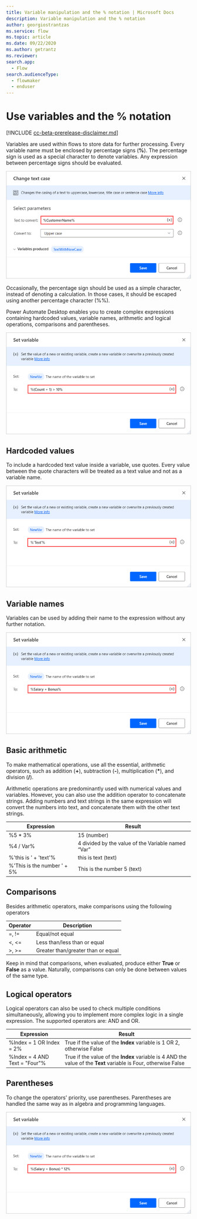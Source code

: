 ```yaml
---
title: Variable manipulation and the % notation | Microsoft Docs
description: Variable manipulation and the % notation
author: georgiostrantzas
ms.service: flow
ms.topic: article
ms.date: 09/22/2020
ms.author: getrantz
ms.reviewer:
search.app: 
  - Flow
search.audienceType: 
  - flowmaker
  - enduser
---
```


# Use variables and the % notation

[!INCLUDE [cc-beta-prerelease-disclaimer.md](../../includes/cc-beta-prerelease-disclaimer.md)]

Variables are used within flows to store data for further processing. Every variable name must be enclosed by percentage signs (**%**). The percentage sign is used as a special character to denote variables. Any expression between percentage signs should be evaluated.

![Percentage notation in a Change text case action's field.](media\variable-manipulation\percentage-notation.png)

Occasionally, the percentage sign should be used as a simple character, instead of denoting a calculation. In those cases, it should be escaped using another percentage character (%%).

​Power Automate Desktop enables you to create complex expressions containing hardcoded values, variable names, arithmetic and logical operations, comparisons and parentheses.

![Complex expression in a Set variable action's field.](media\variable-manipulation\expression.png)

## Hardcoded values

To include a hardcoded text value inside a variable, use quotes. Every value between the quote characters will be treated as a text value and not as a variable name.

![Hardcoded values in a Set variable action's field.](media\variable-manipulation\hardcoded-values.png)

## Variable names

Variables can be used by adding their name to the expression without any further notation.

![Multiple variables in a Set variable action's field.](media\variable-manipulation\variables-names.png)

## Basic arithmetic

To make mathematical operations, use all the essential, arithmetic operators, such as addition (**+**), subtraction (**-**), multiplication (**\***), and division (**/**).

Arithmetic operations are predominantly used with numerical values and variables. However, you can also use the addition operator to concatenate strings. Adding numbers and text strings in the same expression will convert the numbers into text, and concatenate them with the other text strings.

| Expression                  | Result                                              |
|-----------------------------|-----------------------------------------------------|
| %5 * 3%                     | 15 (number)                                         |
| %4 / Var%                   | 4 divided by the value of the Variable named “Var”  |
| %'this is ' + 'text'%       | this is text (text)                                 |
| %'This is the number ' + 5% | This is the number 5 (text)                         |

## Comparisons

Besides arithmetic operators, make comparisons using the following operators

| Operator | Description                        |
|--------- |------------------------------------|
| =, !=    | Equal/not equal                    |
| <, <=    | Less than/less than or equal       |
| >, >=    | Greater than/greater than or equal |

Keep in mind that comparisons, when evaluated, produce either **True** or **False** as a value. Naturally, comparisons can only be done between values of the same type.

## Logical operators

Logical operators can also be used to check multiple conditions simultaneously, allowing you to implement more complex logic in a single expression. The supported operators are: AND and OR. 

| Expression                     | Result                                                                                                           |
|--------------------------------|------------------------------------------------------------------------------------------------------------------|
| %Index = 1 OR Index = 2%     | True if the value of the **Index** variable is 1 OR 2, otherwise False                                           |
| %Index = 4 AND Text = "Four"% | True if the value of the **Index** variable is 4 AND the value of the **Text** variable is Four, otherwise False |


## Parentheses

To change the operators' priority, use parentheses. Parentheses are handled the same way as in algebra and programming languages.

![Expression with parentheses in a Set variable action's field.](media\variable-manipulation\parentheses.png)